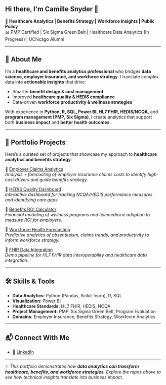 ## Hi there, I'm Camille Snyder 👋  

🎯 **Healthcare Analytics | Benefits Strategy | Workforce Insights | Public Policy**  
📊 PMP Certified | Six Sigma Green Belt | Healthcare Data Analytics (In Progress) | UChicago Alumni

---

## 🚀 About Me  
I’m a **healthcare and benefits analytics professional** who bridges **data science, employer insurance, and workforce strategy**. I translate complex data into **actionable insights** that drive:  

- Smarter **benefit design & cost management**  
- Improved **healthcare quality & HEDIS compliance**  
- Data-driven **workforce productivity & wellness strategies**  

With experience in **Python, R, SQL, Power BI, HL7 FHIR, HEDIS/NCQA**, and **program management (PMP, Six Sigma)**, I create analytics that support both **business impact** and **better health outcomes**.  

---

## 🏥 Portfolio Projects  
Here’s a curated set of projects that showcase my approach to **healthcare analytics and benefits strategy**:  

🔹 [Employer Claims Analytics](https://github.com/yourusername/employer-claims-analytics)  
*Analysis + forecasting of employer insurance claims costs to identify high-cost drivers and guide benefits strategy.*  

🔹 [HEDIS Quality Dashboard](https://github.com/yourusername/hedis-quality-dashboard)  
*Interactive dashboard for tracking NCQA/HEDIS performance measures and identifying care gaps.*  

🔹 [Benefits ROI Calculator](https://github.com/yourusername/benefits-roi-calculator)  
*Financial modeling of wellness programs and telemedicine adoption to measure ROI for employers.*  

🔹 [Workforce Health Forecasting](https://github.com/yourusername/workforce-health-forecasting)  
*Predictive analytics of absenteeism, claims trends, and productivity to inform workforce strategy.*  

🔹 [FHIR Data Integration](https://github.com/yourusername/fhir-data-integration)  
*Demo pipeline for HL7 FHIR data interoperability and healthcare data integration.*  

---

## 🛠️ Skills & Tools  
- **Data Analytics:** Python (Pandas, Scikit-learn), R, SQL  
- **Visualization:** Power BI  
- **Healthcare Standards:** HL7 FHIR, HEDIS, NCQA  
- **Project Management:** PMP, Six Sigma Green Belt, Program Evaluation  
- **Domains:** Employer Insurance, Benefits Strategy, Workforce Analytics  

---

## 📬 Connect With Me  
- 💼 [LinkedIn](https://www.linkedin.com/in/csnyder2)    

---

✨ *This portfolio demonstrates how **data analytics can transform healthcare, benefits, and workforce strategies**. Explore the repos above to see how technical insights translate into business impact.*
